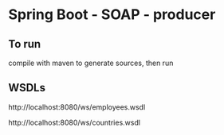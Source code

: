 # Spring Boot - SOAP - producer
## To run

compile with maven to generate sources, then run
## WSDLs
http://localhost:8080/ws/employees.wsdl

http://localhost:8080/ws/countries.wsdl

